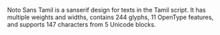 Noto Sans Tamil is a sanserif design for texts in the Tamil script. It has multiple weights and widths, contains 244 glyphs, 11 OpenType features, and supports 147 characters from 5 Unicode blocks.